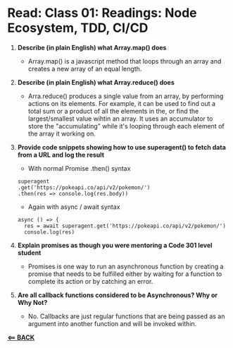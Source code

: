 # Read: Class 01: Readings: Node Ecosystem, TDD, CI/CD

1. **Describe (in plain English) what Array.map() does**

    - Array.map() is a javascript method that loops through an array and creates a new array of an equal length.

2. **Describe (in plain English) what Array.reduce() does**

    - Arra.reduce() produces a single value from an array, by performing actions on its elements. For example, it can be used to find out a total sum or a product of all the elements in the, or find the largest/smallest value wihtin an array. It uses an accumulator to store the "accumulating" while it's looping through each element of the array it working on.

3. **Provide code snippets showing how to use superagent() to fetch data from a URL and log the result**
    - With normal Promise .then() syntax

    ```node
    superagent
    .get('https://pokeapi.co/api/v2/pokemon/')
    .then(res => console.log(res.body))
    ```

    - Again with async / await syntax

    ```node
    async () => {
      res = await superagent.get('https://pokeapi.co/api/v2/pokemon/')
      console.log(res)

    ```

4. **Explain promises as though you were mentoring a Code 301 level student**

    - Promises is one way to run an asynchronous function by creating a promise that needs to be fulfilled either by waiting for a function to complete its action or by catching an error.  

5. **Are all callback functions considered to be Asynchronous? Why or Why Not?**

    - No. Callbacks are just regular functions that are being passed as an argument into another function and will be invoked within.


[**<== BACK**](401-toc.md)